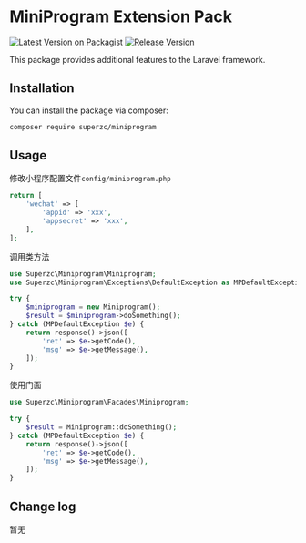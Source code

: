 # MiniProgram Extension Pack

[![Latest Version on Packagist](https://img.shields.io/packagist/v/superzc/miniprogram.svg?style=flat-square)](https://packagist.org/packages/superzc/miniprogram)
[![Release Version](https://img.shields.io/badge/release-1.0.1-red.svg)](https://github.com/supermanzcj/miniprogram/releases)

This package provides additional features to the Laravel framework.


## Installation

You can install the package via composer:

```bash
composer require superzc/miniprogram
```

## Usage

修改小程序配置文件`config/miniprogram.php`
```php
return [
    'wechat' => [
        'appid' => 'xxx',
        'appsecret' => 'xxx',
    ],
];
```

调用类方法
```php
use Superzc\Miniprogram\Miniprogram;
use Superzc\Miniprogram\Exceptions\DefaultException as MPDefaultException;

try {
    $miniprogram = new Miniprogram();
    $result = $miniprogram->doSomething();
} catch (MPDefaultException $e) {
    return response()->json([
        'ret' => $e->getCode(),
        'msg' => $e->getMessage(),
    ]);
}
```

使用门面
```php
use Superzc\Miniprogram\Facades\Miniprogram;

try {
    $result = Miniprogram::doSomething();
} catch (MPDefaultException $e) {
    return response()->json([
        'ret' => $e->getCode(),
        'msg' => $e->getMessage(),
    ]);
}
```

## Change log
暂无